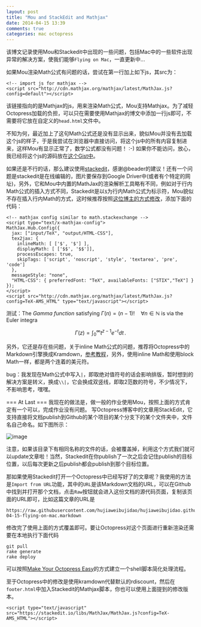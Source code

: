 ```yaml
---
layout: post
title: "Mou and StackEdit and Mathjax"
date: 2014-04-15 13:39
comments: true
categories: mac octopress
---
```


该博文记录使用Mou和Stackedit中出现的一些问题，包括Mac中的一些软件出现异常的解决方案，使我们能够`Flying on Mac`，一直更新中...

如果Mou渲染Math公式有问题的话，尝试在第一行加上如下js，其src为：

```
<!-- import js for mathjax -->
<script src="http://cdn.mathjax.org/mathjax/latest/MathJax.js?config=default"></script>
```

该链接指向的是Mathjax的js，用来渲染Math公式，Mou支持Mathjax。为了减轻Octopress加载的负担，可以只在需要使用Mathjax的博文中添加一行js即可，不需要将它放在自定义的`head.html`文件中。

不知为何，最近加上了这句Math公式还是没有显示出来，貌似Mou并没有去加载这个js的样子，于是我尝试在浏览器中直接访问，将这个js中的所有内容复制进来，这样Mou有显示正常了，数学公式都没有问题！ :-) 如果你不能访问，放心，我已经将这个js的源码放在[这个Gist中](https://gist.github.com/hujiaweibujidao/11146289)。

如果还是不行的话，那么建议使用[stackedit](https://stackedit.io/ )，感谢@beader的建议！还有一个问题是stackedit是在线编辑的，图片要保存到Google Driver中(或者有个特定的网址)，另外，它和Mou中内置的MathJax的渲染解析工具略有不同，例如对于行内Math公式的插入方式不同，Stackedit是以`$`为行内Math公式为标示符，Mou貌似不存在插入行内Math的方式，这时候推荐按照[这位博主的方式修改](http://blog-jfttt.herokuapp.com/blog/2013/12/26/add-latex/)，添加下面的代码：

```
<!-- mathjax config similar to math.stackexchange -->
<script type="text/x-mathjax-config">
MathJax.Hub.Config({
  jax: ["input/TeX", "output/HTML-CSS"],
  tex2jax: {
    inlineMath: [ ['$', '$'] ],
    displayMath: [ ['$$', '$$']],
    processEscapes: true,
    skipTags: ['script', 'noscript', 'style', 'textarea', 'pre', 'code']
  },
  messageStyle: "none",
  "HTML-CSS": { preferredFont: "TeX", availableFonts: ["STIX","TeX"] }
});
</script>
<script src="http://cdn.mathjax.org/mathjax/latest/MathJax.js?config=TeX-AMS_HTML" type="text/javascript"></script>
```

测试：The *Gamma function* satisfying $\Gamma(n) = (n-1)!\quad\forall
n\in\mathbb N$ is via the Euler integra

$$
\Gamma(z) = \int_0^\infty t^{z-1}e^{-t}dt\,.
$$

另外，它还是存在些问题，关于inline Math公式的问题，推荐将Octopress中的Markdown引擎换成Kramdown，[参考教程](http://yanping.me/cn/blog/2012/03/10/octopress-with-latex/)，另外，使用inline Math和使用block Math一样，都是两个连着的美元符。

bug：我发现在Math公式中写入`|`，即取绝对值符号的话会影响排版，暂时想到的解决方案是转义，换成`\\|`，它会换成双竖线，即取2范数的符号，不少情况下，不影响思考，嘿嘿。

=== At Last ===
我现在的做法是，做一般的作业使用Mou，按照上面的方式肯定有一个可以，完成作业没有问题。
写Octopress博客中的文章用StackEdit，它支持直接将文档publish到Github的某个项目的某个分支下的某个文件夹中，文件名自己命名。如下图所示：

![image](http://hujiaweibujidao.github.io/images/201404/stackedit_publish.png)

注意，如果该目录下有相同名称的文件的话，会被覆盖掉，利用这个方式我们就可以update文章啦！当然，Stackedit在你publish了一次之后会记住publish的目标位置，以后每次更新之后publish都会publish到那个目标位置。

那如果使用Stackedit打开一个Octopress中已经写好了的文章呢？我使用的方法是`Import from URL`功能，其中的`URL`是该Markdown文档的URL，可以在Github中找到并打开那个文档，点击`Raw`按钮就会进入这份文档的源代码页面，复制该页面的URL即可，比如这篇文章的URL是

```
https://raw.githubusercontent.com/hujiaweibujidao/hujiaweibujidao.github.io/source/source/_posts/2014-04-15-flying-on-mac.markdown
```

修改完了使用上面的方式覆盖即可。要让Octopress对这个页面进行重新渲染还需要在本地执行下面代码

```
git pull
rake generate
rake deploy
```

可以按照[Make Your Octopress Easy](http://hujiaweibujidao.github.io/blog/2013/11/18/make-your-octopress-easy/)的方式建立一个shell脚本简化处理流程。

至于Octopress中的修改是使用kramdown代替默认的rdiscount，然后在`footer.html`中加入Stackedit的Mathjax脚本，你也可以使用上面提到的修改版本。

```
<script type="text/javascript" src="https://stackedit.io/libs/MathJax/MathJax.js?config=TeX-AMS_HTML"></script>
```



